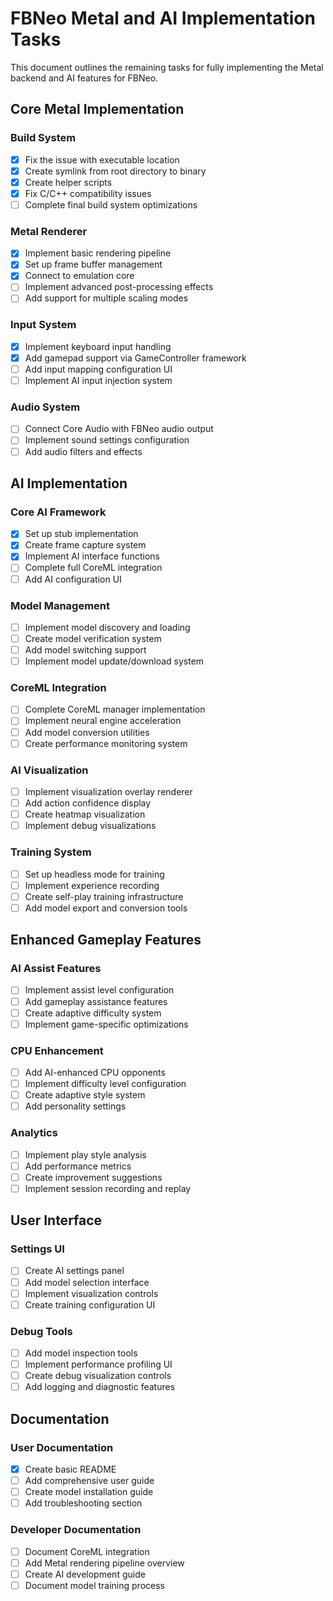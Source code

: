 # FBNeo Metal and AI Implementation Tasks

This document outlines the remaining tasks for fully implementing the Metal backend and AI features for FBNeo.

## Core Metal Implementation

### Build System
- [x] Fix the issue with executable location
- [x] Create symlink from root directory to binary
- [x] Create helper scripts
- [x] Fix C/C++ compatibility issues
- [ ] Complete final build system optimizations

### Metal Renderer
- [x] Implement basic rendering pipeline
- [x] Set up frame buffer management
- [x] Connect to emulation core
- [ ] Implement advanced post-processing effects
- [ ] Add support for multiple scaling modes

### Input System
- [x] Implement keyboard input handling
- [x] Add gamepad support via GameController framework
- [ ] Add input mapping configuration UI
- [ ] Implement AI input injection system

### Audio System
- [ ] Connect Core Audio with FBNeo audio output
- [ ] Implement sound settings configuration
- [ ] Add audio filters and effects

## AI Implementation

### Core AI Framework
- [x] Set up stub implementation
- [x] Create frame capture system
- [x] Implement AI interface functions
- [ ] Complete full CoreML integration
- [ ] Add AI configuration UI

### Model Management
- [ ] Implement model discovery and loading
- [ ] Create model verification system
- [ ] Add model switching support
- [ ] Implement model update/download system

### CoreML Integration
- [ ] Complete CoreML manager implementation
- [ ] Implement neural engine acceleration
- [ ] Add model conversion utilities
- [ ] Create performance monitoring system

### AI Visualization
- [ ] Implement visualization overlay renderer
- [ ] Add action confidence display
- [ ] Create heatmap visualization
- [ ] Implement debug visualizations

### Training System
- [ ] Set up headless mode for training
- [ ] Implement experience recording
- [ ] Create self-play training infrastructure
- [ ] Add model export and conversion tools

## Enhanced Gameplay Features

### AI Assist Features
- [ ] Implement assist level configuration
- [ ] Add gameplay assistance features
- [ ] Create adaptive difficulty system
- [ ] Implement game-specific optimizations

### CPU Enhancement
- [ ] Add AI-enhanced CPU opponents
- [ ] Implement difficulty level configuration
- [ ] Create adaptive style system
- [ ] Add personality settings

### Analytics
- [ ] Implement play style analysis
- [ ] Add performance metrics
- [ ] Create improvement suggestions
- [ ] Implement session recording and replay

## User Interface

### Settings UI
- [ ] Create AI settings panel
- [ ] Add model selection interface
- [ ] Implement visualization controls
- [ ] Create training configuration UI

### Debug Tools
- [ ] Add model inspection tools
- [ ] Implement performance profiling UI
- [ ] Create debug visualization controls
- [ ] Add logging and diagnostic features

## Documentation

### User Documentation
- [x] Create basic README
- [ ] Add comprehensive user guide
- [ ] Create model installation guide
- [ ] Add troubleshooting section

### Developer Documentation
- [ ] Document CoreML integration
- [ ] Add Metal rendering pipeline overview
- [ ] Create AI development guide
- [ ] Document model training process 